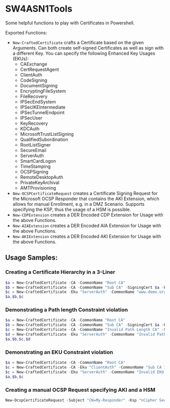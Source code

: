# SW4ASN1Tools

Some helpful functions to play with Certificates in Powershell.

Exported Functions:
* `New-CraftedCertificate` crafts a Certificate based on the given Arguments. Can both create self-signed Certificates as well as sign with a different Key. You can specify the following Enhanced Key Usages (EKUs):
  * CAExchange
  * CertRequestAgent
  * ClientAuth
  * CodeSigning
  * DocumentSigning
  * EncryptingFileSystem
  * FileRecovery
  * IPSecEndSystem
  * IPSecIKEIntermediate
  * IPSecTunnelEndpoint
  * IPSecUser
  * KeyRecovery
  * KDCAuth
  * MicrosoftTrustListSigning
  * QualifiedSubordination
  * RootListSigner
  * SecureEmail
  * ServerAuth
  * SmartCardLogon
  * TimeStamping
  * OCSPSigning
  * RemoteDesktopAuth
  * PrivateKeyArchival
  * AMTProvisioning
* `New-OCSPCertificateRequest` creates a Certificate Signing Request for the Microsoft OCSP Responder that contains the AKI Extension, which allows for manual Enrollment, e.g. in a DMZ Scenario. Supports specifying the KSP, thus the usage of a HSM is possible.
* `New-CDPExtension` creates a DER Encoded CDP Extension for Usage with the above Functions.
* `New-AIAExtension` creates a DER Encoded AIA Extension for Usage with the above Functions.
* `New-AKIExtension` creates a DER Encoded AKI Extension for Usage with the above Functions.

## Usage Samples:

### Creating a Certificate Hierarchy in a 3-Liner
```powershell
$a = New-CraftedCertificate -CA -CommonName "Root CA"
$b = New-CraftedCertificate -CA -CommonName "Sub CA" -SigningCert $a -PathLength 0
$c = New-CraftedCertificate -Eku "ServerAuth" -CommonName "www.demo.org" -DnsName "www.demo.org" -SigningCert $b
$a,$b,$c
```

### Demonstrating a Path length Constraint violation
```powershell
$a = New-CraftedCertificate -CA -CommonName "Root CA" 
$b = New-CraftedCertificate -CA -CommonName "Sub CA" -SigningCert $a -PathLength 0
$c = New-CraftedCertificate -CA -CommonName "Invalid Path Length CA" -SigningCert $b
$d = New-CraftedCertificate -Eku "ServerAuth" -CommonName "Invalid Path Length Certificate" -DnsName "www.demo.org" -SigningCert $c
$a,$b,$c,$d
```

### Demonstrating an EKU Constraint violation
```powershell
$a = New-CraftedCertificate -CA -CommonName "Root CA" 
$c = New-CraftedCertificate -CA -Eku "ClientAuth" -CommonName "Sub CA 1" -SigningCert $a
$c = New-CraftedCertificate -Eku "ServerAuth" -CommonName "Invalid EKU Certificate" -DnsName "www.demo.org" -SigningCert $b
$a,$b,$c
```

### Creating a manual OCSP Request specifying AKI and a HSM
```powershell
New-OcspCertificateRequest -Subject "CN=My-Responder" -Ksp "nCipher Security World Key Storage Provider" -Aki "060DDD83737C311EDA5E5B677D8C4D663ED5C5BF" -KeyLength 4096
```